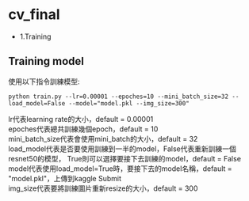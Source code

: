 ﻿# cv_final

* 1.Training

## Training model
使用以下指令訓練模型:
```
python train.py --lr=0.00001 --epoches=10 --mini_batch_size=32 --load_model=False --model="model.pkl --img_size=300"
```
lr代表learning rate的大小，default = 0.00001</br>
epoches代表總共訓練幾個epoch，default = 10</br>
mini_batch_size代表會使用mini_batch的大小，default = 32</br>
load_model代表是否要使用訓練到一半的model，False代表重新訓練一個resnet50的模型，
True則可以選擇要接下去訓練的model，default = False</br>
model代表使用load_model=True時，要接下去的model名稱，default = "model.pkl"，上傳到kaggle Submit</br>
img_size代表要將訓練圖片重新resize的大小，default = 300</br>
